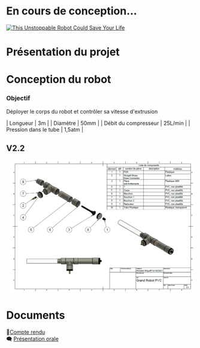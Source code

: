 # En cours de conception...

[![This Unstoppable Robot Could Save Your Life](https://res.cloudinary.com/marcomontalbano/image/upload/v1633795318/video_to_markdown/images/youtube--qevIIQHrJZg-c05b58ac6eb4c4700831b2b3070cd403.jpg)](https://www.youtube.com/watch?v=qevIIQHrJZg "This Unstoppable Robot Could Save Your Life")

# Présentation du projet
# Conception du robot

### Objectif
Déployer le corps du robot et contrôler sa vitesse d'extrusion

| Longueur | 3m      |
| Diamètre | 50mm    |
| Débit du compresseur  | 25L/min |
| Pression dans le tube | 1,5atm  |

## V2.2

![Grand Robot PVC Dessin v2](Grand_Robot_PVC_Dessin_v2.png)

# Documents
📃[Compte rendu](https://www.overleaf.com/read/gymmdvhcswqz)\
🗨 [Présentation orale](https://www.overleaf.com/read/zycrhdjdwmsb)
